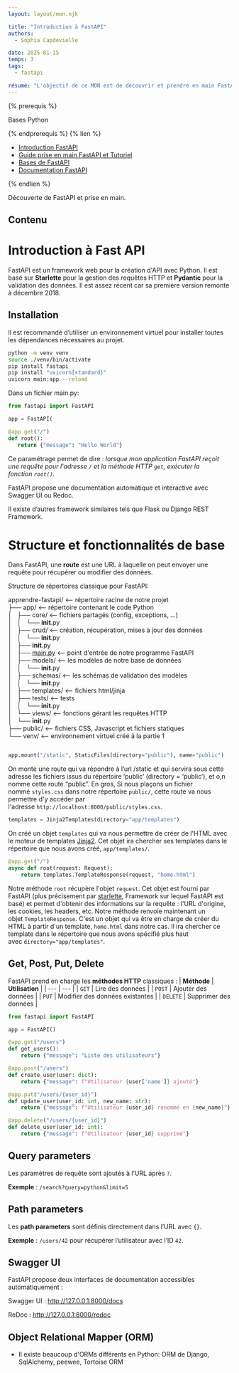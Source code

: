 ```yaml
---
layout: layout/mon.njk

title: "Introduction à FastAPI"
authors:
  - Sophia Capdevielle

date: 2025-01-15
temps: 3
tags:
  - fastapi

résumé: "L'objectif de ce MON est de découvrir et prendre en main FastAPI: comprendre son fonctionnement, ses avantages, et ses applications."
---
```


{% prerequis %}

Bases Python

{% endprerequis %}
{% lien %}

- [Introduction FastAPI](https://dev.to/ericlecodeur/introduction-a-fastapi-python-5mf)
- [Guide prise en main FastAPI et Tutoriel](https://vincent.jousse.org/blog/fr/tech/le-guide-complet-du-debutant-avec-fastapi-partie-2/)
- [Bases de FastAPI](https://jnikenoueba.medium.com/introduction-à-fastapi-les-bases-de-fastapi-509196e62d03)
- [Documentation FastAPI](https://fastapi.tiangolo.com/tutorial/)

{% endlien %}

Découverte de FastAPI et prise en main.

## Contenu

# Introduction à Fast API

FastAPI est un framework web pour la création d'API avec Python. Il est basé sur **Starlette** pour la gestion des requêtes HTTP et **Pydantic** pour la validation des données. Il est assez récent car sa première version remonte à décembre 2018.

## Installation

Il est recommandé d’utiliser un environnement virtuel pour installer toutes les dépendances nécessaires au projet.

```bash
python -m venv venv
source ./venv/bin/activate
pip install fastapi
pip install "uvicorn[standard]"
uvicorn main:app --reload
```

Dans un fichier main.py:

```python
from fastapi import FastAPI

app = FastAPI(

@app.get("/")
def root():
   return {"message": "Hello World"}
```

Ce paramétrage permet de dire : *lorsque mon application FastAPI reçoit une requête pour l'adresse `/` et la méthode HTTP `get`, exécuter la fonction `root()`.*

FastAPI propose une documentation automatique et interactive avec Swagger UI ou Redoc.

Il existe d’autres framework similaires tels que Flask ou Django REST Framework.

# Structure et fonctionnalités de base

Dans FastAPI, une **route** est une URL à laquelle on peut envoyer une requête pour récupérer ou modifier des données.

Structure de répertoires classique pour FastAPI:

apprendre-fastapi/ <-- répertoire racine de notre projet <br/>
├── app/ <-- répertoire contenant le code Python <br/>
│   ├── core/ <-- fichiers partagés (config, exceptions, …)<br/>
│   │   └── **init**.py <br/>
│   ├── crud/ <-- création, récupération, mises à jour des données <br/>
│   │   └── **init**.py <br/>
│   ├── **init**.py <br/>
│   ├── [main.py](http://main.py/) <-- point d'entrée de notre programme FastAPI <br/>
│   ├── models/ <-- les modèles de notre base de données <br/>
│   │   └── **init**.py <br/>
│   ├── schemas/ <-- les schémas de validation des modèles <br/>
│   │   └── **init**.py <br/>
│   ├── templates/ <-- fichiers html/jinja <br/>
│   ├── tests/ <-- tests <br/>
│   │   └── **init**.py <br/>
│   └── views/ <-- fonctions gérant les requêtes HTTP <br/>
│   └── **init**.py <br/>
├── public/ <-- fichiers CSS, Javascript et fichiers statiques <br/>
└── venv/ <-- environnement virtuel créé à la partie 1 <br/>

```python

app.mount("/static", StaticFiles(directory="public"), name="public")
```

On monte une route qui va répondre à l’url /static et qui servira sous cette adresse les fichiers issus du répertoire ‘public’ (directory = ‘public’), et o,n nomme cette route “public”. En gros, Si nous plaçons un fichier nommé `styles.css` dans notre répertoire `public/`, cette route va nous permettre d'y accéder par l'adresse `http://localhost:8000/public/styles.css`.

```python
templates = Jinja2Templates(directory="app/templates")

```

On créé un objet `templates` qui va nous permettre de créer de l'HTML avec le moteur de templates [Jinja2](https://jinja2docs.readthedocs.io/en/stable/). Cet objet ira chercher ses templates dans le répertoire que nous avons créé, `app/templates/`.

```python
@app.get("/")
async def root(request: Request):
    return templates.TemplateResponse(request, "home.html")
```

Notre méthode `root` récupère l'objet `request`. Cet objet est fourni par FastAPI (plus précisement par [starlette](https://www.starlette.io/), Framework sur lequel FastAPI est basé) et permet d'obtenir des informations sur la requête : l'URL d'origine, les cookies, les headers, etc. Notre méthode renvoie maintenant un objet `TemplateResponse`. C'est un objet qui va être en charge de créer du HTML à partir d'un template, `home.html` dans notre cas. Il ira chercher ce template dans le répertoire que nous avons spécifié plus haut avec `directory="app/templates"`.

## Get, Post, Put, Delete

FastAPI prend en charge les **méthodes HTTP** classiques :
| **Méthode** | **Utilisation** |
| --- | --- |
| `GET` | Lire des données |
| `POST` | Ajouter des données |
| `PUT` | Modifier des données existantes |
| `DELETE` | Supprimer des données |

```python
from fastapi import FastAPI

app = FastAPI()

@app.get("/users")
def get_users():
    return {"message": "Liste des utilisateurs"}

@app.post("/users")
def create_user(user: dict):
    return {"message": f"Utilisateur {user['name']} ajouté"}

@app.put("/users/{user_id}")
def update_user(user_id: int, new_name: str):
    return {"message": f"Utilisateur {user_id} renommé en {new_name}"}

@app.delete("/users/{user_id}")
def delete_user(user_id: int):
    return {"message": f"Utilisateur {user_id} supprimé"}

```

## Query parameters

Les paramètres de requête sont ajoutés à l’URL après `?`.

**Exemple** : `/search?query=python&limit=5`

## Path parameters

Les **path parameters** sont définis directement dans l’URL avec `{}`.

**Exemple** : `/users/42` pour récupérer l’utilisateur avec l’ID `42`.

## Swagger UI

FastAPI propose deux interfaces de documentation accessibles automatiquement :

Swagger UI : http://127.0.0.1:8000/docs

ReDoc : http://127.0.0.1:8000/redoc

## Object Relational Mapper (ORM)

- Il existe beaucoup d'ORMs différents en Python: ORM de Django, SqlAlchemy, peewee, Tortoise ORM
